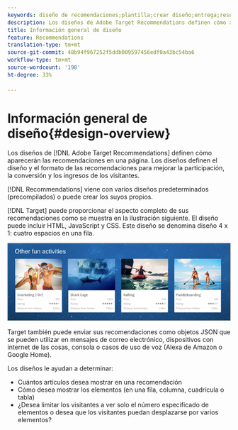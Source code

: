 ```yaml
---
keywords: diseño de recomendaciones;plantilla;crear diseño;entrega;resultado
description: Los diseños de Adobe Target Recommendations definen cómo aparecen las recomendaciones en una página. Los diseños definen el diseño y el formato de las recomendaciones para mejorar la participación, la conversión y los ingresos de los visitantes.
title: Información general de diseño
feature: Recommendations
translation-type: tm+mt
source-git-commit: 48b94f967252f5ddb009597456edf0a43bc54ba6
workflow-type: tm+mt
source-wordcount: '198'
ht-degree: 33%

---
```



# Información general de diseño{#design-overview}

Los diseños de [!DNL Adobe Target Recommendations] definen cómo aparecerán las recomendaciones en una página. Los diseños definen el diseño y el formato de las recomendaciones para mejorar la participación, la conversión y los ingresos de los visitantes.

[!DNL Recommendations] viene con varios diseños predeterminados (precompilados) o puede crear los suyos propios.

[!DNL Target] puede proporcionar el aspecto completo de sus recomendaciones como se muestra en la ilustración siguiente. El diseño puede incluir HTML, JavaScript y CSS. Este diseño se denomina diseño 4 x 1: cuatro espacios en una fila.

![](assets/velocity_example.png)

Target también puede enviar sus recomendaciones como objetos JSON que se pueden utilizar en mensajes de correo electrónico, dispositivos con internet de las cosas, consola o casos de uso de voz (Alexa de Amazon o Google Home).

Los diseños le ayudan a determinar:

* Cuántos artículos desea mostrar en una recomendación
* Cómo desea mostrar los elementos (en una fila, columna, cuadrícula o tabla)
* ¿Desea limitar los visitantes a ver solo el número especificado de elementos o desea que los visitantes puedan desplazarse por varios elementos?

